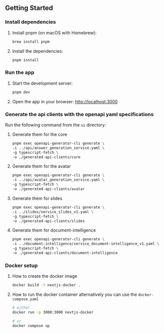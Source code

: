 ## Getting Started

### Install dependencies

1. Install pnpm (on macOS with Homebrew):
    ```bash
    brew install pnpm
    ```
2. Install the dependencies:
    ```bash
    pnpm install
    ```

### Run the app

1. Start the development server:
    ```bash
    pnpm dev
    ```
2. Open the app in your browser: [http://localhost:3000](http://localhost:3000)


### Generate the api clients with the openapi yaml specifications

Run the following command from the `ui` directory:

1. Generate them for the core
    ```bash
    pnpm exec openapi-generator-cli generate \
    -i ../api/answer_generation_service.yaml \
    -g typescript-fetch \
    -o ./generated-api-clients/core
    ```
2. Generate them for the avatar
    ```bash
    pnpm exec openapi-generator-cli generate \
    -i ../api/avatar_generation_service.yaml \
    -g typescript-fetch \
    -o ./generated-api-clients/avatar
    ```
3. Generate them for slides
    ```bash
    pnpm exec openapi-generator-cli generate \
    -i ../slides/service_slides_v1.yaml \
    -g typescript-fetch \
    -o ./generated-api-clients/slides
    ```

4. Generate them for document-intelligence
    ```bash
    pnpm exec openapi-generator-cli generate \
    -i ../document-intelligence/service_document-intelligence_v1.yaml \
    -g typescript-fetch \
    -o ./generated-api-clients/document-intelligence
    ```

### Docker setup
1. How to create the docker image
    ```bash
    docker build -t nextjs-docker .
    ```
2. How to run the docker container alternatively you can use the `docker-compose.yaml`
    ```bash
    # either 
    docker run -p 3000:3000 nextjs-docker

    # or
    docker compose up
    ```
